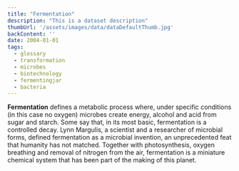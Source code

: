 ```yaml
---
title: "Fermentation"
description: "This is a dataset description"
thumbUrl: '/assets/images/data/dataDefaultThumb.jpg'
backContent: ''
date: 2004-01-01
tags:
  - glossary
  - transformation 
  - microbes 
  - biotechnology 
  - fermentingjar 
  - bacteria
---
```



<b>Fermentation</b> defines a metabolic process where, under specific conditions (in this case no oxygen) microbes create energy, alcohol and acid from sugar and starch. Some say that, in its most basic, fermentation is a controlled decay. Lynn Margulis, a scientist and a researcher of microbial forms, defined fermentation as a microbial invention, an unprecedented feat that humanity has not matched. Together with photosynthesis, oxygen breathing and removal of nitrogen from the air, fermentation is a miniature chemical system that has been part of the making of this planet.